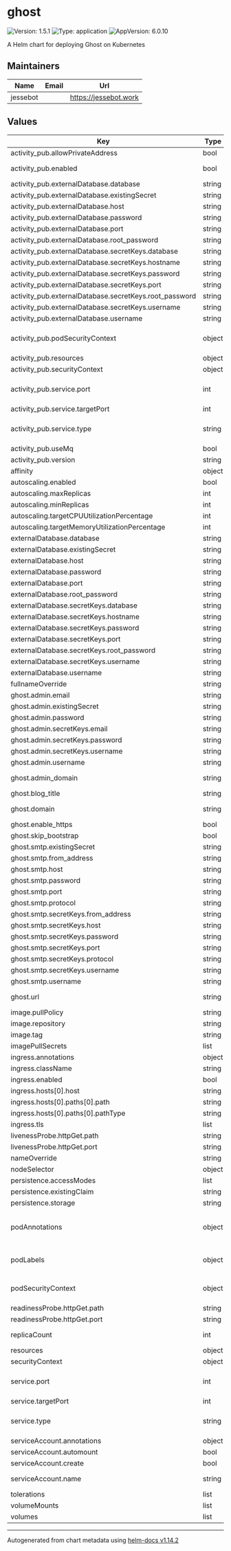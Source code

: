 # ghost

![Version: 1.5.1](https://img.shields.io/badge/Version-1.5.1-informational?style=flat-square) ![Type: application](https://img.shields.io/badge/Type-application-informational?style=flat-square) ![AppVersion: 6.0.10](https://img.shields.io/badge/AppVersion-6.0.10-informational?style=flat-square)

A Helm chart for deploying Ghost on Kubernetes

## Maintainers

| Name | Email | Url |
| ---- | ------ | --- |
| jessebot |  | <https://jessebot.work> |

## Values

| Key | Type | Default | Description |
|-----|------|---------|-------------|
| activity_pub.allowPrivateAddress | bool | `true` | allow private addresses |
| activity_pub.enabled | bool | `true` | enable activity pub. I actually don't know how to make this work without activity pub :( submit a PR if you know! |
| activity_pub.externalDatabase.database | string | `""` | database name. ignored if existingSecret not "" |
| activity_pub.externalDatabase.existingSecret | string | `""` | existing kubernetes secret for your external Database |
| activity_pub.externalDatabase.host | string | `""` | database hostname. ignored if existingSecret not "" |
| activity_pub.externalDatabase.password | string | `""` | database password. ignored if existingSecret not "" |
| activity_pub.externalDatabase.port | string | `""` | database port. ignored if existingSecret not "" |
| activity_pub.externalDatabase.root_password | string | `""` | database root password. ignored if existingSecret not "" |
| activity_pub.externalDatabase.secretKeys.database | string | `""` | secret key in your existing k8s secret for the database name |
| activity_pub.externalDatabase.secretKeys.hostname | string | `""` | secret key in your existing k8s secret for the database hostname |
| activity_pub.externalDatabase.secretKeys.password | string | `""` | secret key in your existing k8s secret for the database password |
| activity_pub.externalDatabase.secretKeys.port | string | `""` | secret key in your existing k8s secret for the database port |
| activity_pub.externalDatabase.secretKeys.root_password | string | `""` | secret key in your existing k8s secret for the database root password |
| activity_pub.externalDatabase.secretKeys.username | string | `""` | secret key in your existing k8s secret for the database username |
| activity_pub.externalDatabase.username | string | `""` | database username. ignored if existingSecret not "" |
| activity_pub.podSecurityContext | object | `{}` | Configure Pods Security Context ref: https://kubernetes.io/docs/tasks/configure-pod-container/security-context/#set-the-security-context-for-a-pod |
| activity_pub.resources | object | `{}` | pod resources: requested cpu/mem and limits for cpu/mem |
| activity_pub.securityContext | object | `{}` |  |
| activity_pub.service.port | int | `8080` | This sets the ports more information can be found here: https://kubernetes.io/docs/concepts/services-networking/service/#field-spec-ports |
| activity_pub.service.targetPort | int | `8080` | this is the port in the container you want to contact |
| activity_pub.service.type | string | `"ClusterIP"` | This sets the service type more information can be found here: https://kubernetes.io/docs/concepts/services-networking/service/#publishing-services-service-types |
| activity_pub.useMq | bool | `false` | use MQ |
| activity_pub.version | string | `"1.1"` | ActivityPub verison |
| affinity | object | `{}` | pod or node affinity |
| autoscaling.enabled | bool | `false` | enable autoscaling |
| autoscaling.maxReplicas | int | `2` | autoscaling max pod replicas |
| autoscaling.minReplicas | int | `1` | autoscaling minimum pod replicas |
| autoscaling.targetCPUUtilizationPercentage | int | `80` | autoscaling CPU percentage to start scaling at |
| autoscaling.targetMemoryUtilizationPercentage | int | `80` | autoscaling memory percentage to start scaling at |
| externalDatabase.database | string | `""` | database name. ignored if existingSecret not "" |
| externalDatabase.existingSecret | string | `""` | existing kubernetes secret for your external Database |
| externalDatabase.host | string | `""` | database hostname. ignored if existingSecret not "" |
| externalDatabase.password | string | `""` | database password. ignored if existingSecret not "" |
| externalDatabase.port | string | `""` | database port. ignored if existingSecret not "" |
| externalDatabase.root_password | string | `""` | database root password. ignored if existingSecret not "" |
| externalDatabase.secretKeys.database | string | `""` | secret key in your existing k8s secret for the database name |
| externalDatabase.secretKeys.hostname | string | `""` | secret key in your existing k8s secret for the database hostname |
| externalDatabase.secretKeys.password | string | `""` | secret key in your existing k8s secret for the database password |
| externalDatabase.secretKeys.port | string | `""` | secret key in your existing k8s secret for the database port |
| externalDatabase.secretKeys.root_password | string | `""` | secret key in your existing k8s secret for the database root password |
| externalDatabase.secretKeys.username | string | `""` | secret key in your existing k8s secret for the database username |
| externalDatabase.username | string | `""` | database username. ignored if existingSecret not "" |
| fullnameOverride | string | `""` | fullname Override |
| ghost.admin.email | string | `""` | admin email. ignored if existingSecret not "" |
| ghost.admin.existingSecret | string | `""` | existing kubernetes secret with ghost admin credentials |
| ghost.admin.password | string | `""` | admin password. ignored if existingSecret not "" |
| ghost.admin.secretKeys.email | string | `""` | Key in existing Kubernetes Secret with the admin email. |
| ghost.admin.secretKeys.password | string | `""` | Key in existing Kubernetes Secret with the admin password. |
| ghost.admin.secretKeys.username | string | `""` | Key in existing Kubernetes Secret with the admin username. |
| ghost.admin.username | string | `""` | admin username. ignored if existingSecret not "" |
| ghost.admin_domain | string | `""` | admin domain of the ghost blog, used for admin portal (must NOT include http:// or https://) e.g. admin.blog.example.com |
| ghost.blog_title | string | `""` | title of your ghost blog |
| ghost.domain | string | `""` | domain of the ghost blog (must NOT include http:// or https://) e.g. blog.example.com |
| ghost.enable_https | bool | `false` | enable HTTPS for the ghost blog |
| ghost.skip_bootstrap | bool | `false` | skip install of ghost at pod restart |
| ghost.smtp.existingSecret | string | `""` | existing kubernetes secret with ghost smtp credentials |
| ghost.smtp.from_address | string | `""` | smtp from address. ignored if existingSecret not "" |
| ghost.smtp.host | string | `""` | smtp hostname. ignored if existingSecret not "" |
| ghost.smtp.password | string | `""` | smtp password. ignored if existingSecret not "" |
| ghost.smtp.port | string | `""` | smtp port. ignored if existingSecret not "" |
| ghost.smtp.protocol | string | `""` | smtp protocol. ignored if existingSecret not "" |
| ghost.smtp.secretKeys.from_address | string | `""` | Key in existing Kubernetes Secret with the smtp from address. |
| ghost.smtp.secretKeys.host | string | `""` | Key in existing Kubernetes Secret with the smtp host. |
| ghost.smtp.secretKeys.password | string | `""` | Key in existing Kubernetes Secret with the smtp password. |
| ghost.smtp.secretKeys.port | string | `""` | Key in existing Kubernetes Secret with the smtp port. |
| ghost.smtp.secretKeys.protocol | string | `""` | Key in existing Kubernetes Secret with the smtp protocol. |
| ghost.smtp.secretKeys.username | string | `""` | Key in existing Kubernetes Secret with the smtp username. |
| ghost.smtp.username | string | `""` | smtp username. ignored if existingSecret not "" |
| ghost.url | string | `""` | public url of the ghost blog (must INCLUDE http:// or https://) e.g. https://blog.example.com |
| image.pullPolicy | string | `"IfNotPresent"` | This sets the pull policy for images. |
| image.repository | string | `"ghost"` | image repo |
| image.tag | string | `""` |  |
| imagePullSecrets | list | `[]` |  |
| ingress.annotations | object | `{}` |  |
| ingress.className | string | `""` | ingress class name e.g. nginx |
| ingress.enabled | bool | `false` | enable ingress from outside the cluster |
| ingress.hosts[0].host | string | `"chart-example.local"` |  |
| ingress.hosts[0].paths[0].path | string | `"/"` |  |
| ingress.hosts[0].paths[0].pathType | string | `"ImplementationSpecific"` |  |
| ingress.tls | list | `[]` |  |
| livenessProbe.httpGet.path | string | `"/"` |  |
| livenessProbe.httpGet.port | string | `"http"` |  |
| nameOverride | string | `""` | This is to override the chart name. |
| nodeSelector | object | `{}` | node selector |
| persistence.accessModes | list | `[]` | accessModes for the PVC (ignored if persistence.existingClaim is set) |
| persistence.existingClaim | string | `""` | use an existing Kubernetes Peristent Volume Claim |
| persistence.storage | string | `"1Gi"` | size of the PVC (ignored if persistence.existingClaim is set) |
| podAnnotations | object | `{}` | This is for setting Kubernetes Annotations to a Pod. For more information checkout: https://kubernetes.io/docs/concepts/overview/working-with-objects/annotations/ |
| podLabels | object | `{}` | This is for setting Kubernetes Labels to a Pod. For more information checkout: https://kubernetes.io/docs/concepts/overview/working-with-objects/labels/ |
| podSecurityContext | object | `{}` | Configure Pods Security Context ref: https://kubernetes.io/docs/tasks/configure-pod-container/security-context/#set-the-security-context-for-a-pod |
| readinessProbe.httpGet.path | string | `"/"` |  |
| readinessProbe.httpGet.port | string | `"http"` |  |
| replicaCount | int | `1` | This will set the replicaset count more information can be found here: https://kubernetes.io/docs/concepts/workloads/controllers/replicaset/ |
| resources | object | `{}` | pod resources: requested cpu/mem and limits for cpu/mem |
| securityContext | object | `{}` |  |
| service.port | int | `80` | This sets the ports more information can be found here: https://kubernetes.io/docs/concepts/services-networking/service/#field-spec-ports |
| service.targetPort | int | `2368` | this is the port in the container you want to contact |
| service.type | string | `"ClusterIP"` | This sets the service type more information can be found here: https://kubernetes.io/docs/concepts/services-networking/service/#publishing-services-service-types |
| serviceAccount.annotations | object | `{}` | Annotations to add to the service account |
| serviceAccount.automount | bool | `true` | Automatically mount a ServiceAccount's API credentials? |
| serviceAccount.create | bool | `true` | Specifies whether a service account should be created |
| serviceAccount.name | string | `""` | The name of the service account to use. If not set and create is true, a name is generated using the fullname template |
| tolerations | list | `[]` | tolerations to tolerate tainted nodes |
| volumeMounts | list | `[]` | Additional volumeMounts on the output Deployment definition. |
| volumes | list | `[]` | Additional volumes on the output Deployment definition. |

----------------------------------------------
Autogenerated from chart metadata using [helm-docs v1.14.2](https://github.com/norwoodj/helm-docs/releases/v1.14.2)
